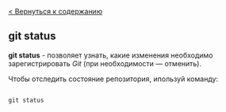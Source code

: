 [< Вернуться к содержанию](./readme.md)

## git status

**git status** - позволяет узнать, какие изменения необходимо зарегистрировать *Git* (при необходимости — отменить).

Чтобы отследить состояние репозитория, ипользуй команду:

```bash=

git status
```